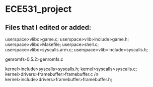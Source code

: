 # ECE531_project

## Files that I edited or added:
userspace>vlibc>game.c;
userspace>vlib>include>game.h;
userspace>vlibc>Makefile;
userpace>shell.c;
userspace>vlibc>syscalls.arm.c;
userspace>vlib>include>syscalls.h;

genromfs-0.5.2>genromfs.c

kernel>include>syscalls>syscalls.h;
kernel>syscalls>syscalls.c;
kernel>drivers>framebuffer>framebuffer.c /n
kernel>include>drivers>framebuffer>framebuffer.h;
